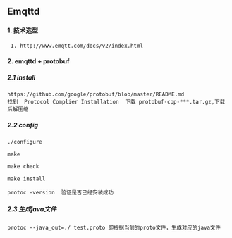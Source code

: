 ## Emqttd

#### 1. 技术选型


     1. http://www.emqtt.com/docs/v2/index.html 



#### 2. emqttd + protobuf

##### 2.1 install

```
https://github.com/google/protobuf/blob/master/README.md
找到  Protocol Complier Installation  下载 protobuf-cpp-***.tar.gz,下载后解压缩
```

##### 2.2 config

```
./configure

make

make check

make install

protoc -version  验证是否已经安装成功
```

##### 2.3 生成java文件

```
protoc --java_out=./ test.proto 即根据当前的proto文件，生成对应的java文件
```


